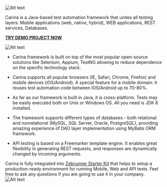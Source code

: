 ![Alt text](img/carina.png "Carina Logo")

Carina is a Java-based test automation framework that unites all testing layers: Mobile applications (web, native, hybrid), WEB applications, REST services, Databases.

<B>[TRY DEMO PROJECT NOW](https://github.com/qaprosoft/carina-demo)</B>

![Alt text](img/carina_space.png "Carina Overview")

* Carina framework is built on top of the most popular open-source solutions like Selenium, Appium, TestNG allowing to reduce dependence on the specific technology stack.

* Carina supports all popular browsers (IE, Safari, Chrome, Firefox) and mobile devices (iOS/Android). A special feature for a mobile domain: it reuses test automation code between IOS/Android up to 70-80%.

* As far as our framework is built in Java, it is cross-platform. Tests may be easily executed both on Unix or Windows OS. All you need is JDK 8 installed.

* The framework supports different types of databases - both relational and nonrelational (MySQL, SQL Server, Oracle, PostgreSQL), providing amazing experience of DAO layer implementation using MyBatis ORM framework.

* API testing is based on a Freemarker template engine. It enables great flexibility in generating REST requests, and responses are dynamically changed by incoming arguments.


Carina is fully integrated into [Zebrunner Starter Kit](https://github.com/qaprosoft/qps-infra) that helps to setup a production-ready environment for running Mobile, Web and API tests. Feel free to ask any questions if you are going to use it in your company.
![Alt text](img/infrastructure.png "Infrastructure")
